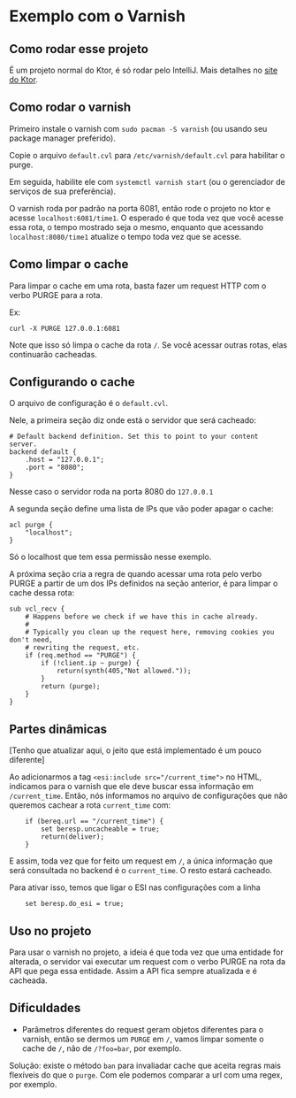 # Exemplo com o Varnish

## Como rodar esse projeto
É um projeto normal do Ktor, é só rodar pelo IntelliJ. Mais detalhes no [site do Ktor](https://ktor.io/).

## Como rodar o varnish
Primeiro instale o varnish com `sudo pacman -S varnish` (ou usando seu package manager preferido).

Copie o arquivo `default.cvl` para `/etc/varnish/default.cvl` para habilitar o purge.

Em seguida, habilite ele com `systemctl varnish start` (ou o gerenciador de serviços de sua preferência).

O varnish roda por padrão na porta 6081, então rode o projeto no ktor e acesse `localhost:6081/time1`.
O esperado é que toda vez que você acesse essa rota, o tempo mostrado seja o mesmo, enquanto que acessando `localhost:8080/time1` atualize o tempo toda vez que se acesse.

## Como limpar o cache
Para limpar o cache em uma rota, basta fazer um request HTTP com o verbo PURGE para a rota.

Ex:
```
curl -X PURGE 127.0.0.1:6081
```

Note que isso só limpa o cache da rota `/`. Se você acessar outras rotas, elas continuarão cacheadas.

## Configurando o cache

O arquivo de configuração é o `default.cvl`.

Nele, a primeira seção diz onde está o servidor que será cacheado:
```
# Default backend definition. Set this to point to your content server.
backend default {
    .host = "127.0.0.1";
    .port = "8080";
}
```
Nesse caso o servidor roda na porta 8080 do `127.0.0.1`

A segunda seção define uma lista de IPs que vão poder apagar o cache:
```
acl purge {
    "localhost";
}
```
Só o localhost que tem essa permissão nesse exemplo.

A próxima seção cria a regra de quando acessar uma rota pelo verbo PURGE a partir de um dos IPs definidos na seção anterior, é para limpar o cache dessa rota:
```
sub vcl_recv {
    # Happens before we check if we have this in cache already.
    #
    # Typically you clean up the request here, removing cookies you don't need,
    # rewriting the request, etc.
    if (req.method == "PURGE") {
        if (!client.ip ~ purge) {
            return(synth(405,"Not allowed."));
        }
        return (purge);
    }
}
```

## Partes dinâmicas
[Tenho que atualizar aqui, o jeito que está implementado é um pouco diferente]

Ao adicionarmos a tag `<esi:include src="/current_time">` no HTML, indicamos para o varnish que ele deve buscar essa informação em `/current_time`. Então, nós informamos no arquivo de configurações que não queremos cachear a rota `current_time` com:
```
    if (bereq.url == "/current_time") {
        set beresp.uncacheable = true;
        return(deliver);
    }
```
E assim, toda vez que for feito um request em `/`, a única informação que será consultada no backend é o `current_time`. O resto estará cacheado.

Para ativar isso, temos que ligar o ESI nas configurações com a linha
```
    set beresp.do_esi = true;
```

## Uso no projeto
Para usar o varnish no projeto, a ideia é que toda vez que uma entidade for alterada, o servidor vai executar um request com o verbo PURGE na rota da API que pega essa entidade. Assim a API fica sempre atualizada e é cacheada.

## Dificuldades
* Parâmetros diferentes do request geram objetos diferentes para o varnish, então se dermos um `PURGE` em `/`, vamos limpar somente o cache de `/`, não de `/?foo=bar`, por exemplo.

Solução: existe o método `ban` para invaliadar cache que aceita regras mais flexíveis do que o `purge`. Com ele podemos comparar a url com uma regex, por exemplo.